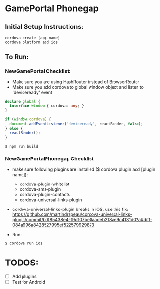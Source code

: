 # GamePortal Phonegap

## Initial Setup Instructions:
```
cordova create [app-name]
cordova platform add ios
```

## To Run:

### NewGamePortal Checklist:
* Make sure you are using HashRouter instead of BrowserRouter
* Make sure you add cordova to global window object and listen to 'deviceready' event
```typescript
declare global {
  interface Window { cordova: any; }
}

if (window.cordova) {
  document.addEventListener('deviceready', reactRender, false);
} else {
  reactRender();
}
```
```
$ npm run build
```

### NewGamePortalPhonegap Checklist 
* make sure following plugins are installed ($ cordova plugin add [plugin name]):
  * cordova-plugin-whitelist
  * cordova-sms-plugin
  * cordova-plugin-contacts
  * cordova-universal-links-plugin
* cordova-universal-links-plugin breaks in iOS, use this fix: https://github.com/martindrapeau/cordova-universal-links-plugin/commit/b0f85438e4ef9d107be0aadeb218ae9c4131d02a#diff-084a996a8428527995ef522579929873

* Run:
```
$ cordova run ios
```

# TODOS:
- [ ] Add plugins
- [ ] Test for Android
